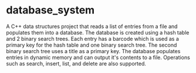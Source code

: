 # database_system

A C++ data structures project that reads a list of entries from a file and populates them into a database. The database is created using a hash table and 2 binary search trees. Each entry has a barcode which is used as a primary key for the hash table and one binary search tree. The second binary search tree uses a title as a primary key. The database populates entries in dynamic memory  and can output it's contents to a file. Operations such as search, insert, list, and delete are also supported.
